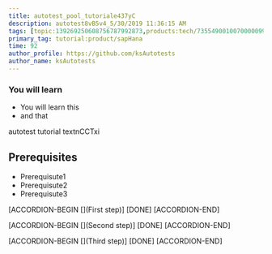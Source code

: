 ```yaml
---
title: autotest_pool_tutoriale437yC
description: autotest8vB5v4_5/30/2019 11:36:15 AM
tags: [topic:139269250608756787992873,products:tech/73554900100700000996,tutorial:experience/advanced]
primary_tag: tutorial:product/sapHana
time: 92
author_profile: https://github.com/ksAutotests
author_name: ksAutotests
---
```

### You will learn
- You will learn this
- and that

autotest tutorial textnCCTxi

## Prerequisites
- Prerequisute1
- Prerequisute2
- Prerequisute3

[ACCORDION-BEGIN [](First step)]
[DONE]
[ACCORDION-END]

[ACCORDION-BEGIN [](Second step)]
[DONE]
[ACCORDION-END]

[ACCORDION-BEGIN [](Third step)]
[DONE]
[ACCORDION-END]

